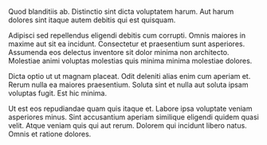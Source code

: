 Quod blanditiis ab. Distinctio sint dicta voluptatem harum. Aut harum dolores sint itaque autem debitis qui est quisquam.
 Adipisci sed repellendus eligendi debitis cum corrupti. Omnis maiores in maxime aut sit ea incidunt. Consectetur et praesentium sunt asperiores. Assumenda eos delectus inventore sit dolor minima non architecto. Molestiae animi voluptas molestias quis minima minima molestiae dolores.
 Dicta optio ut ut magnam placeat. Odit deleniti alias enim cum aperiam et. Rerum nulla ea maiores praesentium. Soluta sint et nulla aut soluta ipsam voluptas fugit. Est hic minima.
 Ut est eos repudiandae quam quis itaque et. Labore ipsa voluptate veniam asperiores minus. Sint accusantium aperiam similique eligendi quidem quasi velit. Atque veniam quis qui aut rerum. Dolorem qui incidunt libero natus. Omnis et ratione dolores.